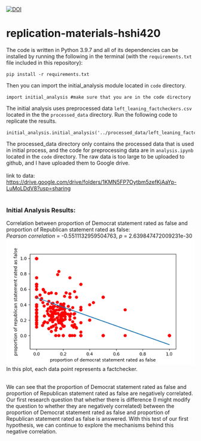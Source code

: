 [![DOI](https://zenodo.org/badge/DOI/10.5281/zenodo.6481874.svg)](https://doi.org/10.5281/zenodo.6481874)

# replication-materials-hshi420
The code is written in Python 3.9.7 and all of its dependencies can be installed by running the following in the terminal (with the ``requirements.txt`` file included in this repository): 
```
pip install -r requirements.txt
```
Then you can import the initial_analysis module located in ``code`` directory.
```
import initial_analysis #make sure that you are in the code directory
```
The initial analysis uses preprocessed data ``left_leaning_factcheckers.csv`` located in the the ``processed_data`` directory. Run the following code to replicate the results.
```
initial_analysis.initial_analysis('../processed_data/left_leaning_factcheckers.csv')
```
The processed_data directory only contains the processed data that is used in initial process, and the code for preprocessing data are in ``analysis.ipynb`` located in the ``code`` directory. The raw data is too large to be uploaded to github, and I have uploaded them to Google drive.
</br></br>
link to data: https://drive.google.com/drive/folders/1KMN5FP7Oytbm5zefKjAaYp-LuMoLDdV8?usp=sharing
</br></br>
### Initial Analysis Results:
Correlation between proportion of Democrat statement rated as false and proportion of Republican statement rated as false: </br>
*Pearson correlation* = -0.5511132959504763, *p* = 2.639847472009231e-30
![plot](README_file/initial_analysis.png) </br>
In this plot, each data point represents a factchecker. </br></br>

We can see that the proportion of Democrat statement rated as false and proportion of Republican statement rated as false are negatively correlated. Our first research question that whether there is difference (I might modify the question to whether they are negatively correlated) between the proportion of Democrat statement rated as false and proportion of Republican statement rated as false is answered. With this test of our first hypothesis, we can continue to explore the mechanisms behind this negative correlation.

